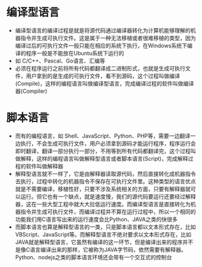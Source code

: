 # 编译型语言

- 编译型语言的编译过程是就是将源代码通过编译器转化为计算机能够理解的机器指令并生成可执行文件。这是属于一种无法移植或者很难移植的类型，因为编译过后的可执行文件一般只能在相应的系统下执行，在Windows系统下编译的程序一般是不能放在Ubuntu系统下运行的
- 如 C/C++、Pascal、Go语言、汇编等
- 必须在程序运行之前将所有代码都翻译成二进制形式，也就是生成可执行文件，用户拿到的是生成的可执行文件，看不到源码，这个过程叫做编译(Compile)，这样的编程语言叫做编译型语言，完成编译过程的软件叫做编译器(Compiler)







# 脚本语言

- 而有的编程语言，如 Shell、JavaScript、Python、PHP等，需要一边翻译一边执行，不会生成可执行文件，用户必须拿到源码才能运行程序，程序运行会即时翻译，翻译一部分执行一部分，不用等到所有代码都翻译完，这个过程叫做解释，这样的编程语言叫做解释型语言或者脚本语言(Script)，完成解释过程的软件叫做解释器
- 解释型语言就不一样了，它是由解释器读取源代码，然后直接转化成机器指令去执行，过程中转化的机器指令不保存在可执行文件里。这种类型的语言优点就是不需要编译，移植性好，只要不涉及系统相关的方面，只要有解释器就可以运行。但它也有一个缺点，就是速度慢，我们的源代码要运行还要经过解释器，这在一些大型工程中就大大拉低运行速度。而编译型语言是直接转化为机器指令并生成可执行文件，而编译过程并不算在运行过程中，所以一个相同的功能我们用C语言写出来的运行速度会比Python、JAVA之类的快很多
- 而脚本语言也算是解释型语言的一类，只是脚本语言都以文本形式存在，比如VBScript、JavaScript等。而解释型语言不绝对要求以文本形式存在，比如JAVA就是解释型语言，它虽然有编译的这一环节，但是编译出来的程序并不是像C语言编译出来的那样，它被称为JAVA字节码，依然需要有解释器。Python、nodejs之类的脚本语言环境还会带有一个交互式的控制台

